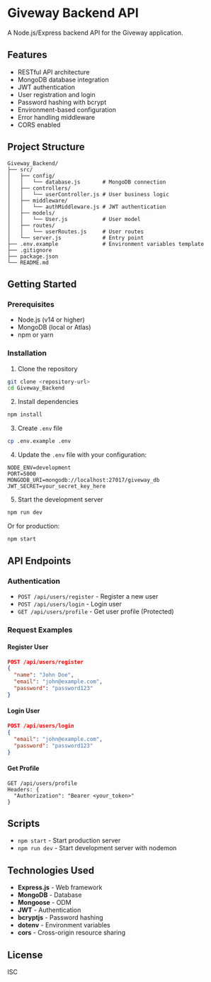 # Giveway Backend API

A Node.js/Express backend API for the Giveway application.

## Features

- RESTful API architecture
- MongoDB database integration
- JWT authentication
- User registration and login
- Password hashing with bcrypt
- Environment-based configuration
- Error handling middleware
- CORS enabled

## Project Structure

```
Giveway_Backend/
├── src/
│   ├── config/
│   │   └── database.js       # MongoDB connection
│   ├── controllers/
│   │   └── userController.js # User business logic
│   ├── middleware/
│   │   └── authMiddleware.js # JWT authentication
│   ├── models/
│   │   └── User.js           # User model
│   ├── routes/
│   │   └── userRoutes.js     # User routes
│   └── server.js             # Entry point
├── .env.example              # Environment variables template
├── .gitignore
├── package.json
└── README.md
```

## Getting Started

### Prerequisites

- Node.js (v14 or higher)
- MongoDB (local or Atlas)
- npm or yarn

### Installation

1. Clone the repository
```bash
git clone <repository-url>
cd Giveway_Backend
```

2. Install dependencies
```bash
npm install
```

3. Create `.env` file
```bash
cp .env.example .env
```

4. Update the `.env` file with your configuration:
```
NODE_ENV=development
PORT=5000
MONGODB_URI=mongodb://localhost:27017/giveway_db
JWT_SECRET=your_secret_key_here
```

5. Start the development server
```bash
npm run dev
```

Or for production:
```bash
npm start
```

## API Endpoints

### Authentication

- `POST /api/users/register` - Register a new user
- `POST /api/users/login` - Login user
- `GET /api/users/profile` - Get user profile (Protected)

### Request Examples

#### Register User
```json
POST /api/users/register
{
  "name": "John Doe",
  "email": "john@example.com",
  "password": "password123"
}
```

#### Login User
```json
POST /api/users/login
{
  "email": "john@example.com",
  "password": "password123"
}
```

#### Get Profile
```
GET /api/users/profile
Headers: {
  "Authorization": "Bearer <your_token>"
}
```

## Scripts

- `npm start` - Start production server
- `npm run dev` - Start development server with nodemon

## Technologies Used

- **Express.js** - Web framework
- **MongoDB** - Database
- **Mongoose** - ODM
- **JWT** - Authentication
- **bcryptjs** - Password hashing
- **dotenv** - Environment variables
- **cors** - Cross-origin resource sharing

## License

ISC

